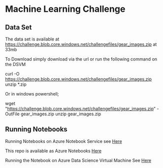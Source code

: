 # Machine Learning Challenge 

## Data Set

The data set is available at https://challenge.blob.core.windows.net/challengefiles/gear_images.zip at 33mb

To Download simply download via the url or run the following command on the DSVM 

curl -O https://challenge.blob.core.windows.net/challengefiles/gear_images.zip
unzip *.zip

Or in windows powershell;

wget "https://challenge.blob.core.windows.net/challengefiles/gear_images.zip" -OutFile gear_images.zip
unzip gear_images.zip

## Running Notebooks 

Running Notebooks on Azure Notebook Service see [Here](http://notebooks.azure.com) 

This repo is available as Azure Notebooks [Here](https://notebooks.azure.com/LeeStott-Microsoft/projects/machinelearningchallenge)

Running the Notebook on Azure Data Science Virtual Machine 
See [Here](https://blogs.msdn.microsoft.com/uk_faculty_connection/2018/12/10/microsoft-azure-notebooks-and-additional-compute-capacity-via-connecting-to-data-science-vms/)